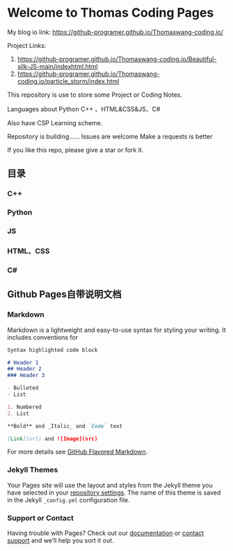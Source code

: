 # Welcome to Thomas Coding Pages

My blog io link: <https://github-programer.github.io/Thomaswang-coding.io/>

Project Links:
1. <https://github-programer.github.io/Thomaswang-coding.io/Beautiful-silk-JS-main/indexhtml.html>
2. <https://github-programer.github.io/Thomaswang-coding.io/particle_storm/index.html>

This repository is use to store some Project or Coding Notes.

Languages about Python C++ 、HTML&CSS&JS、C#

Also have CSP Learning scheme.

Repository is building...... Issues are welcome    Make a requests is better

If you like this repo, please  give a star or fork it.

## 目录

### C++

### Python

### JS

### HTML、CSS

### C#

## Github Pages自带说明文档

### Markdown

Markdown is a lightweight and easy-to-use syntax for styling your writing. It includes conventions for

```markdown
Syntax highlighted code block

# Header 1
## Header 2
### Header 3

- Bulleted
- List

1. Numbered
2. List

**Bold** and _Italic_ and `Code` text

[Link](url) and ![Image](src)
```

For more details see [GitHub Flavored Markdown](https://guides.github.com/features/mastering-markdown/).

### Jekyll Themes

Your Pages site will use the layout and styles from the Jekyll theme you have selected in your [repository settings](https://github.com/Github-Programer/Thomaswang-coding.io/settings). The name of this theme is saved in the Jekyll `_config.yml` configuration file.

### Support or Contact

Having trouble with Pages? Check out our [documentation](https://docs.github.com/categories/github-pages-basics/) or [contact support](https://github.com/contact) and we’ll help you sort it out.
